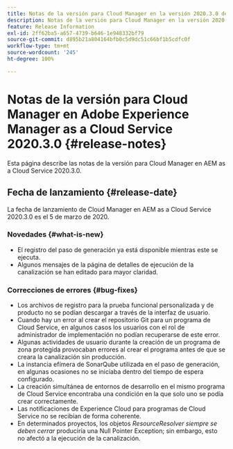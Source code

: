 ```yaml
---
title: Notas de la versión para Cloud Manager en la versión 2020.3.0 de AEM as a Cloud Service
description: Notas de la versión para Cloud Manager en la versión 2020.3.0 de AEM as a Cloud Service
feature: Release Information
exl-id: 2ff62ba5-a657-4739-b646-1e948332bf79
source-git-commit: d895b21a804164bfb0c5d9dc51c66bf1b5cdfc0f
workflow-type: tm+mt
source-wordcount: '245'
ht-degree: 100%

---
```


# Notas de la versión para Cloud Manager en Adobe Experience Manager as a Cloud Service 2020.3.0 {#release-notes}

Esta página describe las notas de la versión para Cloud Manager en AEM as a Cloud Service 2020.3.0.

## Fecha de lanzamiento {#release-date}

La fecha de lanzamiento de Cloud Manager en AEM as a Cloud Service 2020.3.0 es el 5 de marzo de 2020.

### Novedades {#what-is-new}

* El registro del paso de generación ya está disponible mientras este se ejecuta.
* Algunos mensajes de la página de detalles de ejecución de la canalización se han editado para mayor claridad.

### Correcciones de errores  {#bug-fixes}

* Los archivos de registro para la prueba funcional personalizada y de producto no se podían descargar a través de la interfaz de usuario.
* Cuando hay un error al crear el repositorio Git para un programa de Cloud Service, en algunos casos los usuarios con el rol de administrador de implementación no podían recuperarse de este error.
* Algunas actividades de usuario durante la creación de un programa de zona protegida provocaban errores al crear el programa antes de que se creara la canalización sin producción.
* La instancia efímera de SonarQube utilizada en el paso de generación, en algunas ocasiones no se iniciaba dentro del tiempo de espera configurado.
* La creación simultánea de entornos de desarrollo en el mismo programa de Cloud Service encontraba una condición en la que solo uno se podía crear correctamente.
* Las notificaciones de Experience Cloud para programas de Cloud Service no se recibían de forma coherente.
* En determinados proyectos, los objetos *ResourceResolver siempre se deben cerrar* produciría una Null Pointer Exception; sin embargo, esto no afectó a la ejecución de la canalización.
